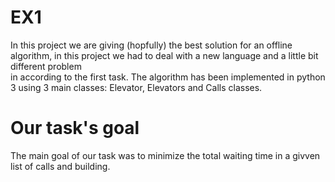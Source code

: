 # EX1
In this project we are giving (hopfully) the best solution for an offline algorithm,
in this project we had to deal with a new language and a little bit different problem   
in according to the first task. 
The algorithm has been implemented in python 3 using 3 main classes: Elevator, Elevators
and Calls classes.

# Our task's goal
The main goal of our task was to minimize the total waiting time in a givven list of calls
and building.

#
 
